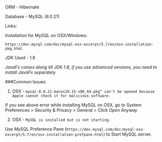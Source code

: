 ORM - Hibernate

Database - MySQL (8.0.21)

Links:

Installation for MySQL on OSX/Windows:

`https://dev.mysql.com/doc/mysql-osx-excerpt/5.7/en/osx-installation-pkg.html`

JDK Used - 1.8

*JavaFx comes along till JDK 1.8, if you use advanced versions, you need to install JavaFx separately* 


###Common Issues

1. OSX - `mysql-8.0.21-macos10.15-x86_64.pkg” can’t be opened because Apple cannot check it for malicious software.`

If you see above error while installing MySQL on OSX, go to System Preferences > Security & Privacy > General > Click *Open Anyway*

2. OSX - `MySQL is installed but is not starting.`

Use MySQL Preference Pane (`https://dev.mysql.com/doc/mysql-osx-excerpt/5.7/en/osx-installation-prefpane.html`) to Start MySQL server.
